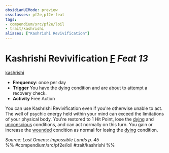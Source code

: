 ```yaml
---
obsidianUIMode: preview
cssclasses: pf2e,pf2e-feat
tags:
- compendium/src/pf2e/loil
- trait/kashrishi
aliases: ["Kashrishi Revivification"]
---
```

# Kashrishi Revivification  [F](rules/core-rulebook/chapter-9-playing-the-game.md#Actions "Free Action") *Feat 13*  
[kashrishi](rules/traits/kashrishi-loil.md "Kashrishi Ancestry & Heritage Trait")  

- **Frequency**: once per day
- **Trigger** You have the [dying](rules/conditions.md#Dying) condition and are about to attempt a recovery check.
- **Activity** Free Action

You can use Kashrishi Revivification even if you're otherwise unable to act. The well of psychic energy held within your mind can exceed the limitations of your physical body. You're restored to 1 Hit Point, lose the [dying](rules/conditions.md#Dying) and [unconscious](rules/conditions.md#Unconscious) conditions, and can act normally on this turn. You gain or increase the [wounded](rules/conditions.md#Wounded) condition as normal for losing the [dying](rules/conditions.md#Dying) condition.

*Source: Lost Omens: Impossible Lands p. 45*  
%% #compendium/src/pf2e/loil #trait/kashrishi %%